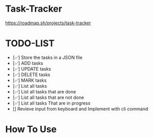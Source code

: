 # Task-Tracker

https://roadmap.sh/projects/task-tracker

# TODO-LIST

- [✅] Store the tasks in a JSON file
- [✅] ADD tasks
- [✅] UPDATE tasks
- [✅] DELETE tasks
- [✅] MARK tasks
- [✅] List all tasks
- [✅] List all tasks that are done
- [✅] List all tasks that are not done
- [✅] List all tasks That are in progress
- [] Revieve input from keyboard and Implement with cli command

# How To Use
